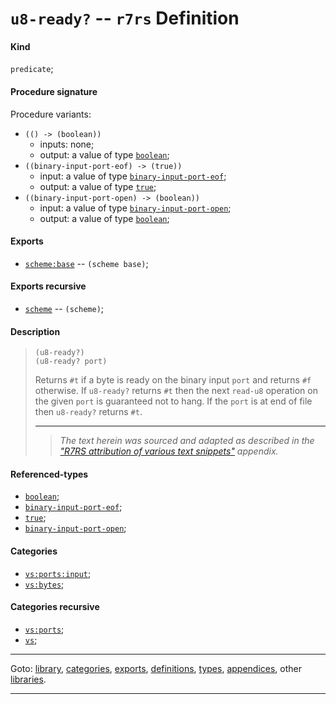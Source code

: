 

<a id='definition__r7rs__u8-ready_3f'></a>

# `u8-ready?` -- `r7rs` Definition


<a id='definition__r7rs__u8-ready_3f__kind'></a>

#### Kind

`predicate`;


<a id='definition__r7rs__u8-ready_3f__procedure-signature'></a>

#### Procedure signature

Procedure variants:
 * `(() -> (boolean))`
   * inputs: none;
   * output: a value of type [`boolean`](../../r7rs/types/boolean.md#type__r7rs__boolean);
 * `((binary-input-port-eof) -> (true))`
   * input: a value of type [`binary-input-port-eof`](../../r7rs/types/binary-input-port-eof.md#type__r7rs__binary-input-port-eof);
   * output: a value of type [`true`](../../r7rs/types/true.md#type__r7rs__true);
 * `((binary-input-port-open) -> (boolean))`
   * input: a value of type [`binary-input-port-open`](../../r7rs/types/binary-input-port-open.md#type__r7rs__binary-input-port-open);
   * output: a value of type [`boolean`](../../r7rs/types/boolean.md#type__r7rs__boolean);


<a id='definition__r7rs__u8-ready_3f__exports'></a>

#### Exports

 * [`scheme:base`](../../r7rs/exports/scheme_3a_base.md#export__r7rs__scheme_3a_base) -- `(scheme base)`;


<a id='definition__r7rs__u8-ready_3f__exports-recursive'></a>

#### Exports recursive

 * [`scheme`](../../r7rs/exports/scheme.md#export__r7rs__scheme) -- `(scheme)`;


<a id='definition__r7rs__u8-ready_3f__description'></a>

#### Description

> ````
> (u8-ready?)
> (u8-ready? port)
> ````
> 
> 
> Returns `#t` if a byte is ready on the binary input `port`
> and returns `#f` otherwise.  If `u8-ready?` returns
> `#t` then the next `read-u8` operation on the given
> `port` is guaranteed not to hang.  If the `port` is at end of
> file then `u8-ready?` returns `#t`.
> 
> 
> ----
> > *The text herein was sourced and adapted as described in the ["R7RS attribution of various text snippets"](../../r7rs/appendices/attribution.md#appendix__r7rs__attribution) appendix.*


<a id='definition__r7rs__u8-ready_3f__referenced-types'></a>

#### Referenced-types

 * [`boolean`](../../r7rs/types/boolean.md#type__r7rs__boolean);
 * [`binary-input-port-eof`](../../r7rs/types/binary-input-port-eof.md#type__r7rs__binary-input-port-eof);
 * [`true`](../../r7rs/types/true.md#type__r7rs__true);
 * [`binary-input-port-open`](../../r7rs/types/binary-input-port-open.md#type__r7rs__binary-input-port-open);


<a id='definition__r7rs__u8-ready_3f__categories'></a>

#### Categories

 * [`vs:ports:input`](../../vonuvoli/categories/vs_3a_ports_3a_input.md#category__vonuvoli__vs_3a_ports_3a_input);
 * [`vs:bytes`](../../vonuvoli/categories/vs_3a_bytes.md#category__vonuvoli__vs_3a_bytes);


<a id='definition__r7rs__u8-ready_3f__categories-recursive'></a>

#### Categories recursive

 * [`vs:ports`](../../vonuvoli/categories/vs_3a_ports.md#category__vonuvoli__vs_3a_ports);
 * [`vs`](../../vonuvoli/categories/vs.md#category__vonuvoli__vs);

----

Goto: [library](../../r7rs/_index.md#library__r7rs), [categories](../../r7rs/categories/_index.md#toc__r7rs__categories), [exports](../../r7rs/exports/_index.md#toc__r7rs__exports), [definitions](../../r7rs/definitions/_index.md#toc__r7rs__definitions), [types](../../r7rs/types/_index.md#toc__r7rs__types), [appendices](../../r7rs/appendices/_index.md#toc__r7rs__appendices), other [libraries](../../_libraries.md#toc__libraries).

----

